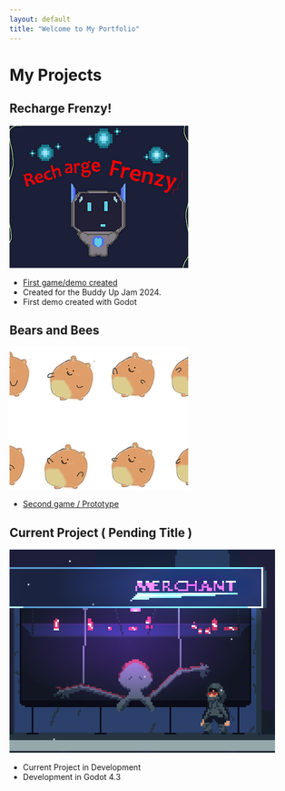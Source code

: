 ```yaml
---
layout: default
title: "Welcome to My Portfolio"
---
```

# My Projects

## Recharge Frenzy!

![Recharge Frenzy!](assets/rechargefrenzy.png)

- [First game/demo created](https://thisiskrispy.itch.io/buddyup-jam-2024)
- Created for the Buddy Up Jam 2024.
- First demo created with Godot

## Bears and Bees

![Bee on Wheels](assets/recharge.png)

- [Second game / Prototype](https://thisiskrispy.itch.io/bees-on-wheels)

## Current Project ( Pending Title )

![Untitled Pending](assets/icon.PNG)

- Current Project in Development
- Development in Godot 4.3
